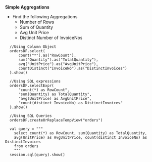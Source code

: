 **Simple Aggregations**
 - Find the following Aggregations
   * Number of Rows
   * Sum of Quantity
   * Avg Unit Price
   * Distinct Number of InvoiceNos
```
  //Using Column Object
  ordersDF.select(
      count("*").as("RowCount"),
      sum("Quantity").as("TotalQuantity"),
      avg("UnitPrice").as("AvgUnitPrice"),
      countDistinct("InvoiceNo").as("DistinctInvoices")
  ).show()
  
  //Using SQL expressions
  ordersDF.selectExpr(
      "count(*) as RowCount",
      "sum(Quantity) as TotalQuantity",
      "avg(UnitPrice) as AvgUnitPrice",
      "count(distinct InvoiceNo) as DistinctInvoices"
  ).show()
  
  //Using SQL Queries
  ordersDF.createOrReplaceTempView("orders")
  
  val query = """
    select count(*) as RowCount, sum(Quantity) as TotalQuantity, 
    avg(UnitPrice) as AvgUnitPrice, count(distinct InvoiceNo) as DistinctInvoices
    from orders
    """
  session.sql(query).show()
```
